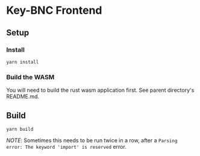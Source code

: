 # Key-BNC Frontend

## Setup

### Install

```
yarn install
```

### Build the WASM

You will need to build the rust wasm application first. See parent directory's README.md.

## Build 

```
yarn build
```

*NOTE*: Sometimes this needs to be run twice in a row, after a `Parsing error: The keyword 'import' is reserved` error.
